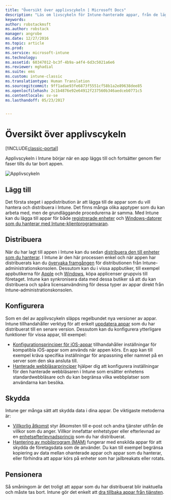```yaml
---
title: "Översikt över applivscykeln | Microsoft Docs"
description: "Läs om livscykeln för Intune-hanterade appar, från de läggs till tills de tas ur bruk."
keywords: 
author: robstackmsft
ms.author: robstack
manager: angrobe
ms.date: 12/27/2016
ms.topic: article
ms.prod: 
ms.service: microsoft-intune
ms.technology: 
ms.assetid: 60347012-bc3f-4b9a-a4f4-6d3c5021a6e6
ms.reviewer: mghadial
ms.suite: ems
ms.custom: intune-classic
ms.translationtype: Human Translation
ms.sourcegitcommit: 9ff1adae93fe6873f5551cf58b1a2e89638dee85
ms.openlocfilehash: 2c1b4876e92e64912f237560b346aedceb0771c5
ms.contentlocale: sv-se
ms.lasthandoff: 05/23/2017


---
```


# <a name="overview-of-the-app-lifecycle"></a>Översikt över applivscykeln

[!INCLUDE[classic-portal](../includes/classic-portal.md)]

Applivscykeln i Intune börjar när en app läggs till och fortsätter genom fler faser tills du tar bort appen.

![Applivscykeln](./media/app-lifecycle.png "Intune-appens livscykel")

## <a name="add"></a>Lägg till

Det första steget i appdistribution är att lägga till de appar som du vill hantera och distribuera i Intune. Det finns många olika apptyper som du kan arbeta med, men de grundläggande procedurerna är samma. Med Intune kan du lägga till appar för både [registrerade enheter](add-apps-for-mobile-devices-in-microsoft-intune.md) och [Windows-datorer som du hanterar med Intune-klientprogramvaran](add-apps-for-windows-pcs-in-microsoft-intune.md).

## <a name="deploy"></a>Distribuera

När du har lagt till appen i Intune kan du sedan [distribuera den till enheter som du hanterar](deploy-apps.md). I Intune är den här processen enkel och när appen har distribuerats kan du [övervaka framgången](monitor-apps-in-microsoft-intune.md) för distributionen från Intune-administrationskonsolen. Dessutom kan du i vissa appbutiker, till exempel appbutikerna för [Apple](manage-ios-apps-you-purchased-through-a-volume-purchase-program-with-microsoft-intune.md) och [Windows](manage-apps-you-purchased-from-the-windows-store-for-business-with-microsoft-intune.md), köpa applicenser gruppvis till företaget. Intune kan synkronisera data med dessa butiker så att du kan distribuera och spåra licensanvändning för dessa typer av appar direkt från Intune-administrationskonsolen.

## <a name="configure"></a>Konfigurera

Som en del av applivscykeln släpps regelbundet nya versioner av appar. Intune tillhandahåller verktyg för att enkelt [uppdatera appar](update-apps-using-microsoft-intune.md) som du har distribuerat till en senare version. Dessutom kan du konfigurera ytterligare funktioner för vissa appar, till exempel:
- [Konfigurationsprinciper för iOS-appar](configure-ios-apps-with-mobile-app-configuration-policies-in-microsoft-intune.md) tillhandahåller inställningar för kompatibla iOS-appar som används när appen körs. En app kan till exempel kräva specifika inställningar för anpassning eller namnet på en server som den ska ansluta till.
- [Hanterade webbläsarprinciper](manage-internet-access-using-managed-browser-policies.md) hjälper dig att konfigurera inställningar för den hanterade webbläsaren i Intune som ersätter enhetens standardwebbläsare och du kan begränsa vilka webbplatser som användarna kan besöka.

## <a name="protect"></a>Skydda

Intune ger många sätt att skydda data i dina appar. De viktigaste metoderna är:
- [Villkorlig åtkomst](restrict-access-to-email-and-o365-services-with-microsoft-intune.md) styr åtkomsten till e-post och andra tjänster utifrån de villkor som du anger. Villkor innefattar enhetstyper eller efterlevnad av en [enhetsefterlevnadsprincip](introduction-to-device-compliance-policies-in-microsoft-intune.md) som du har distribuerat.
- [Hantering av mobilprogram (MAM)](protect-app-data-using-mobile-app-management-policies-with-microsoft-intune.md) fungerar med enskilda appar för att skydda de företagsdata som de använder. Du kan till exempel begränsa kopiering av data mellan ohanterade appar och appar som du hanterar, eller förhindra att appar körs på enheter som har jailbreakats eller rotats.

## <a name="retire"></a>Pensionera

Så småningom är det troligt att appar som du har distribuerat blir inaktuella och måste tas bort. Intune gör det enkelt att [dra tillbaka appar från tjänsten](retire-apps-using-microsoft-intune.md).

